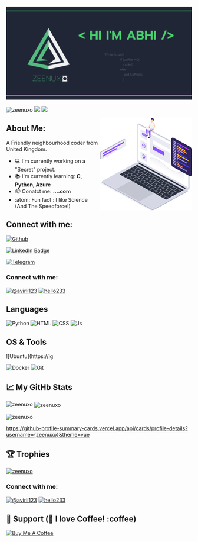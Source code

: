 ![Banner](https://github.com/Zeenuxo/zeenuxo/blob/main/banner.png)

<p align="left" alt="Identicon"> 
<img src="https://komarev.com/ghpvc/?username=zeenuxo&label=Profile%20views&color=0e75b6&style=flat" alt="zeenuxo" /> 
<img src="https://img.shields.io/github/followers/zeenuxo?label=Follow%20Me&style=plastic"/> 
<img src="https://img.shields.io/bountysource/team/zeenuxo/activity?label=Bounty%20Count&style=plastic"/> </p>

<img align="right" alt="GIF" width="250" height="250"
 src="https://github.com/Zeenuxo/zeenuxo/blob/main/coder.png">
 

## About Me:
A Friendly neighbourhood coder from United Kingdom.

- :computer: I'm currently working on a "Secret" project.
- :books: I'm currently learning: **C, Python, Azure**
- :mailbox: Conatct me: **....com**
- :atom: Fun fact : I like Science (And The Speedforce!)


## Connect with me:
<p align="left">
 
[![Github](https://img.shields.io/badge/-Github-181717?style=for-the-badge&logo=Github&logoColor=white)](https://github.com/zeenuxo)

[![LinkedIn Badge](https://img.shields.io/badge/LinkedIn-Profile-informational?style=flat&logo=linkedin&logoColor=white&color=0D76A8)](https://linkedin.com/in/abhisekh-v-a5020b238)

[![Telegram](https://img.shields.io/badge/Telegram-2CA5E0?style=for-the-badge&logo=telegram&logoColor=white)](https://t.me/zeenuxo)

<h3 align="left">Connect with me:</h3>

<a href="https://linkedin.com/in/@avirli123" target="blank"><img align="center" src="https://raw.githubusercontent.com/rahuldkjain/github-profile-readme-generator/master/src/images/icons/Social/linked-in-alt.svg" alt="@avirli123" height="30" width="40" /></a>
<a href="https://www.hackerrank.com/hello233" target="blank"><img align="center" src="https://raw.githubusercontent.com/rahuldkjain/github-profile-readme-generator/master/src/images/icons/Social/hackerrank.svg" alt="hello233" height="30" width="40" /></a>
</p>

## Languages
![Python](https://img.shields.io/badge/Python-3776AB?style=for-the-badge&logo=python&logoColor=white)
![HTML](https://img.shields.io/badge/HTML5-E34F26?style=for-the-badge&logo=html5&logoColor=white)
![CSS](https://img.shields.io/badge/CSS3-1572B6?style=for-the-badge&logo=css3&logoColor=white)
![Js](https://img.shields.io/badge/JavaScript-323330?style=for-the-badge&logo=javascript&logoColor=F7DF1E)



## OS & Tools
![Ubuntu](https://ig


![Docker](https://img.shields.io/badge/Docker-2CA5E0?style=for-the-badge&logo=docker&logoColor=white)
![Git](https://img.shields.io/badge/Git-F05032?style=for-the-badge&logo=git&logoColor=white)





## 📈 My GitHb Stats

<p><img align="left" src="https://github-readme-stats.vercel.app/api/top-langs?username=zeenuxo&show_icons=true&locale=en&layout=compact" alt="zeenuxo" /></p>

<p>&nbsp;<img align="center" src="https://github-readme-stats.vercel.app/api?username=zeenuxo&show_icons=true&locale=en" alt="zeenuxo" /></p>

<p><img align="center" src="https://github-readme-streak-stats.herokuapp.com/?user=zeenuxo&" alt="zeenuxo" /></p>


https://github-profile-summary-cards.vercel.app/api/cards/profile-details?username={zeenuxo}&theme=vue


## :trophy: Trophies
<p align="left"> <a href="https://github.com/ryo-ma/github-profile-trophy"><img src="https://github-profile-trophy.vercel.app/?username=zeenuxo" alt="zeenuxo" /></a> </p>


<h3 align="left">Connect with me:</h3>
<p align="left">
<a href="https://linkedin.com/in/@avirli123" target="blank"><img align="center" src="https://raw.githubusercontent.com/rahuldkjain/github-profile-readme-generator/master/src/images/icons/Social/linked-in-alt.svg" alt="@avirli123" height="30" width="40" /></a>
<a href="https://www.hackerrank.com/hello233" target="blank"><img align="center" src="https://raw.githubusercontent.com/rahuldkjain/github-profile-readme-generator/master/src/images/icons/Social/hackerrank.svg" alt="hello233" height="30" width="40" /></a>
</p>




## 🚧 Support (🥺 I love Coffee! :coffee)

<a href="https://www.buymeacoffee.com/abhisheknaiidu" target="_blank"><img src="https://cdn.buymeacoffee.com/buttons/v2/default-red.png" alt="Buy Me A Coffee" width="1000" ></a>


